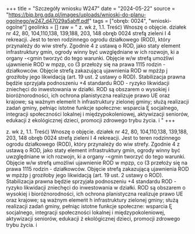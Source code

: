 +++
title = "Szczegóły wniosku W247"
date = "2024-05-22"
source = "https://bip.brg.gda.pl/images/uploads/wnioski-do-planu-ogolnego/w247_d47029a5abff.pdf"
tags = ["obręb: 0024", "wnioski-ogolne"]
geolinks = []
raw = " z. wk  ż, 1.1. Treść) Wnoszę o objęcie. działek nr 42, 80, 104,110,138, 139,188, 203, 148 obręb 0024 strefą zieleni I 4 rekreacji. Jest to teren rodzinnego ogrodu działkowego (ROD), który przynależy do wiw strefy. Zgodnie 4 z ustawą o ROD, jako staty element infrastruktury gmin, ogrody winny być uwzględniane w ich rozwojn, ki a organy -<gmin tworzyć do tego warunki. Objęcie w/w strefą umożliwi ujawnienie ROD w mpzp, co (3 przełoży się na prawa 1115 rodzin - działkowców. Objęcie strefą zakazującą ujawnienia ROD w mpżźp j groziłoby jego likwidacją (art. 19 ust. 2 ustawy o ROD). Stabilizacja prawna będżie sprzyjała podnoszeniu +4 standardu ROD - ryzyko likwidacji zniechęci do inwestowania w działki. ROD są obszarem o wysokiej i bioróżnorodności, ich ochrona planistyczna realizuje prawo UE oraz krajowe; są ważnym elemeńt h infrastruktury zielonej gminy; służą realizacji zadań gminy, pełniąc istotne funkcje społeczne: wsparcia Ę socjalnego, integracji społeczności lokalnej i międzypokoleniowej, aktywizacji seniorów, edukacji ż ekológicznej dzieci, promocji zdrowego trybu życia. i "
+++

 z. wk 
ż, 1.1. Treść) Wnoszę o objęcie. działek nr 42, 80, 104,110,138, 139,188, 203, 148 obręb 0024 strefą zieleni I
4 rekreacji. Jest to teren rodzinnego ogrodu działkowego (ROD), który przynależy do wiw strefy. Zgodnie
4 z ustawą o ROD, jako staty element infrastruktury gmin, ogrody winny być uwzględniane w ich rozwojn,
ki a organy -<gmin tworzyć do tego warunki. Objęcie w/w strefą umożliwi ujawnienie ROD w mpzp, co
(3 przełoży się na prawa 1115 rodzin - działkowców. Objęcie strefą zakazującą ujawnienia ROD w mpżźp
j groziłoby jego likwidacją (art. 19 ust. 2 ustawy o ROD). Stabilizacja prawna będżie sprzyjała podnoszeniu
+4 standardu ROD - ryzyko likwidacji zniechęci do inwestowania w działki. ROD są obszarem o wysokiej
i bioróżnorodności, ich ochrona planistyczna realizuje prawo UE oraz krajowe; są ważnym elemeńt
h infrastruktury zielonej gminy; służą realizacji zadań gminy, pełniąc istotne funkcje społeczne: wsparcia
Ę socjalnego, integracji społeczności lokalnej i międzypokoleniowej, aktywizacji seniorów, edukacji
ż ekológicznej dzieci, promocji zdrowego trybu życia.
i 


